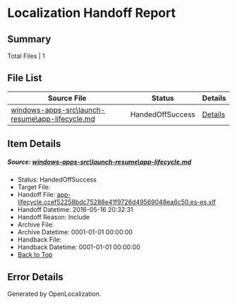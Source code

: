 # <a name='report-top'></a> Localization Handoff Report

## Summary
 Total Files | 1

## File List
 Source File | Status | Details 
 ----------- | ------ | ------- 
 [windows-apps-src\launch-resume\app-lifecycle.md](https://github.com/Microsoft/windows-apps/blob/05bb1fb0ceca315f83ffcf785c6310a9b8b2eb40/windows-apps-src/launch-resume/app-lifecycle.md) | HandedOffSuccess | [Details](#8842f1fa2ec5f6b4c9eb579552ccbead2d20493a2907)

## Item Details
##### <a name='8842f1fa2ec5f6b4c9eb579552ccbead2d20493a2907'></a> Source: [windows-apps-src\launch-resume\app-lifecycle.md](https://github.com/Microsoft/windows-apps/blob/05bb1fb0ceca315f83ffcf785c6310a9b8b2eb40/windows-apps-src/launch-resume/app-lifecycle.md)
* Status: HandedOffSuccess
* Target File: 
* Handoff File: [app-lifecycle.ccef52258bdc75288e41f9726d49569048ea6c50.es-es.xlf](https://github.com/Microsoft/WDG.handoff/blob/72706a9f4a793a1919fddf34bdc7dd82edf88c1a/ol-handoff/Microsoft/windows-apps.es-es/master/app-lifecycle.ccef52258bdc75288e41f9726d49569048ea6c50.es-es.xlf)
* Handoff Datetime: 2016-05-16 20:32:31
* Handoff Reason: Include
* Archive File: 
* Archive Datetime: 0001-01-01 00:00:00
* Handback File: 
* Handback Datetime: 0001-01-01 00:00:00
* [Back to Top](#report-top)


## Error Details

Generated by OpenLocalization.
